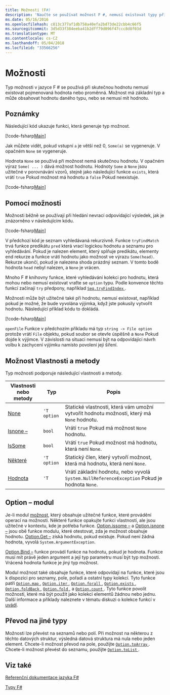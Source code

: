 ```yaml
---
title: Možnosti (F#)
description: 'Naučte se používat možnost F #, nemusí existovat typy při skutečnou hodnotu s názvem hodnota nebo proměnná.'
ms.date: 05/16/2016
ms.openlocfilehash: c813c377af1db758a40efa2bd73de22cbb4c66f5
ms.sourcegitcommit: 3d5d33f384eeba41b2dff79d096f47ccc8d8f03d
ms.translationtype: MT
ms.contentlocale: cs-CZ
ms.lasthandoff: 05/04/2018
ms.locfileid: "33566256"
---
```

# <a name="options"></a>Možnosti

Typ možnosti v jazyce F # se používá při skutečnou hodnotu nemusí existovat pojmenovaná hodnota nebo proměnná. Možnost má základní typ a může obsahovat hodnotu daného typu, nebo se nemusí mít hodnotu.

## <a name="remarks"></a>Poznámky
Následující kód ukazuje funkci, která generuje typ možnost.

[!code-fsharp[Main](../../../samples/snippets/fsharp/lang-ref-1/snippet1404.fs)]

Jak můžete vidět, pokud vstupní `a` je větší než 0, `Some(a)` se vygeneruje.  V opačném `None` se vygeneruje.

Hodnota `None` se používá při možnost nemá skutečnou hodnotu. V opačném výraz `Some( ... )` dává možnost hodnotu. Hodnoty `Some` a `None` jsou užitečné v porovnávání vzorů, stejně jako následující funkce `exists`, která vrátí `true` Pokud možnost má hodnotu a `false` Pokud neexistuje.

[!code-fsharp[Main](../../../samples/snippets/fsharp/lang-ref-1/snippet1401.fs)]

## <a name="using-options"></a>Pomocí možnosti
Možnosti běžně se používají při hledání nevrací odpovídající výsledek, jak je znázorněno v následujícím kódu.

[!code-fsharp[Main](../../../samples/snippets/fsharp/lang-ref-1/snippet1403.fs)]

V předchozí kód je seznam vyhledávaná rekurzivně. Funkce `tryFindMatch` trvá funkce predikátu `pred` která vrací logickou hodnotu a seznamu pro vyhledávání. Pokud je nalezen element, který splňuje predikátu, elementy end rekurze a funkce vrátí hodnotu jako možnost ve výrazu `Some(head)`. Rekurze ukončí, pokud je nalezena shoda prázdný seznam. V tomto bodě hodnota `head` nebyl nalezen, a `None` je vrácen.

Mnoho F # knihovny funkce, které vyhledávání kolekci pro hodnotu, která mohou nebo nemusí existovat vraťte se `option` typu. Podle konvence těchto funkcí začínají `try` předpony, například [ `Seq.tryFindIndex` ](https://msdn.microsoft.com/library/c357b221-edf6-4f68-bf40-82a3156d945a).

Možnosti může být užitečné také při hodnotu, nemusí existovat, například pokud je možné, že bude vyvolána výjimka, když jste pokusily vytvořit hodnotu. Následující příklad kódu to dokládá.

[!code-fsharp[Main](../../../samples/snippets/fsharp/lang-ref-1/snippet1402.fs)]

`openFile` Funkce v předchozím příkladu má typ `string -> File option` protože vrátí `File` objektu, pokud soubor se otevře úspěšně a `None` Pokud dojde k výjimce. V závislosti na situaci nemusí být na odpovídající návrh volbu k zachycení výjimku namísto povolení její šíření.


## <a name="option-properties-and-methods"></a>Možnost Vlastnosti a metody
Typ možnosti podporuje následující vlastnosti a metody.



|Vlastnosti nebo metody|Typ|Popis|
|------------------|----|-----------|
|[None](https://msdn.microsoft.com/library/83ef260a-aa33-4e6f-aee6-b9bf0a461476)|`'T option`|Statické vlastnosti, která vám umožní vytvořit hodnotu možnosti, který má `None` hodnotu.|
|[Isnone –](https://msdn.microsoft.com/library/f08532ca-1716-4f60-ae59-8ef6256df234)|`bool`|Vrátí `true` Pokud má možnost `None` hodnotu.|
|[IsSome](https://msdn.microsoft.com/library/c5088d51-c5d7-425f-a77f-12c379bb356f)|`bool`|Vrátí `true` Pokud možnost má hodnotu, která není `None`.|
|[Některé](https://msdn.microsoft.com/library/12f048d2-e293-4596-accb-de036ecd63fc)|`'T option`|Statický člen, který vytvoří možnost, která má hodnotu, která není `None`.|
|[Hodnota](https://msdn.microsoft.com/library/c79f68e8-11fd-45b1-a053-e8fc38b56df7)|`'T`|Vrátí základní hodnotu, nebo vyvolá `System.NullReferenceException` Pokud je hodnota `None`.|

## <a name="option-module"></a>Option – modul
Je-li modul [možnost](https://msdn.microsoft.com/library/e615e4d3-bbbb-49ba-addc-6061ea2e2f4c), který obsahuje užitečné funkce, které provádění operací na možnosti. Některé funkce opakujte funkci vlastností, ale jsou užitečné v kontextu, kde je potřeba funkce. [Option.issome –](https://msdn.microsoft.com/library/41ad0857-5672-4326-84b5-c33dc43dcf79) a [Option.isnone –](https://msdn.microsoft.com/library/73db6a53-15e7-40a6-94f9-a0049e5f4819) jsou obě funkce modulu, které otestovat, zda je možnost obsahuje hodnotu. [Option.Get –](https://msdn.microsoft.com/library/803e9fcb-6edd-4910-808c-25f08cbc55ea) získá hodnotu, pokud existuje. Pokud není žádná hodnota, vyvolá `System.ArgumentException`.

[Option.Bind –](https://msdn.microsoft.com/library/c3406192-24ac-49b5-bc3b-8f805187f1c0) funkce provádí funkce na hodnotu, pokud je hodnota. Funkce musí mít právě jeden argument a její typ parametru musí být typ možnosti. Vrácená hodnota funkce je jiný typ možnost.

Modul možnost také obsahuje funkce, které odpovídají na funkce, které jsou k dispozici pro seznamy, pole, pořadí a ostatní typy kolekcí. Tyto funkce patří [ `Option.map` ](https://msdn.microsoft.com/library/91a20385-7e73-40c2-9adc-635e86d6a622), [ `Option.iter` ](https://msdn.microsoft.com/library/83389eef-3dff-4074-b4cc-f69581c25191), [ `Option.forall` ](https://msdn.microsoft.com/library/ba884586-5eae-49c5-9e36-05481c1c3428), [ `Option.exists` ](https://msdn.microsoft.com/library/a606d2d4-fddc-4eab-ab37-c6138fb7ad99), [ `Option.foldBack` ](https://msdn.microsoft.com/library/a882fbaf-c019-46f0-b4f5-b8c2b8b90ffb), [ `Option.fold` ](https://msdn.microsoft.com/library/af896794-3d53-406c-9411-316cd5c33ad8), a [ `Option.count` ](https://msdn.microsoft.com/library/2dac83a9-684e-4d0f-b50e-ff722a8bb876). Tyto funkce povolit možnosti, které má být použit jako kolekci elementů žádnou nebo jednu. Další informace a příklady naleznete v tématu diskuzi o kolekce funkcí v [uvádí](lists.md).


## <a name="converting-to-other-types"></a>Převod na jiné typy
Možnosti lze převést na seznamů nebo polí. Při možnost na některou z těchto datových struktur, výsledná datová struktura má nula nebo jeden element. Chcete-li možnost převod na pole, použijte [ `Option.toArray` ](https://msdn.microsoft.com/library/c8044873-ba17-4b52-8231-eb1a28318c64). Chcete-li možnost převést do seznamu, použijte [ `Option.toList` ](https://msdn.microsoft.com/library/5f1af295-9fa9-40ad-b4a1-3578d94d44e1).


## <a name="see-also"></a>Viz také
[Referenční dokumentace jazyka F#](index.md)

[Typy F#](fsharp-types.md)
